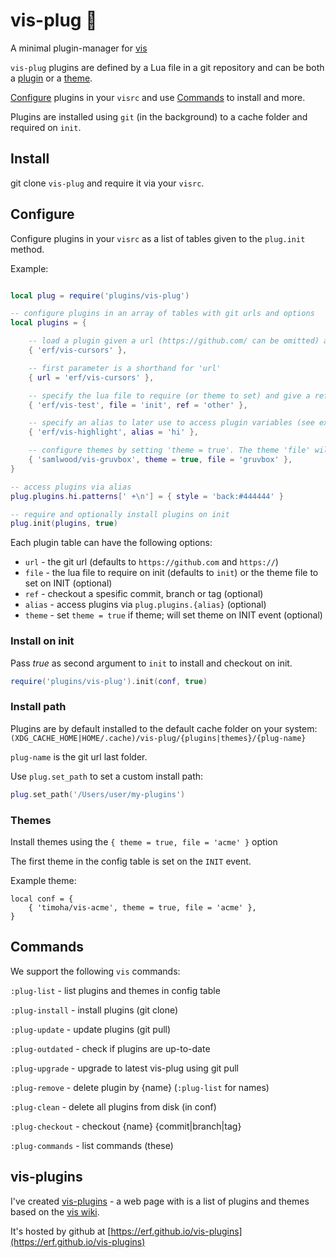 # vis-plug 🍜

A minimal plugin-manager for [vis](https://github.com/martanne/vis)

`vis-plug` plugins are defined by a Lua file in a git repository and can be both a [plugin](https://github.com/martanne/vis/wiki/Plugins) or a [theme](https://github.com/martanne/vis/wiki/Themes).

[Configure](#Configure) plugins in your `visrc` and use [Commands](#Commands) to install and more.

Plugins are installed using `git` (in the background) to a cache folder and required on `init`.

## Install

git clone `vis-plug` and require it via your `visrc`. 

## Configure

Configure plugins in your `visrc` as a list of tables given to the `plug.init` method.

Example:

```Lua

local plug = require('plugins/vis-plug')

-- configure plugins in an array of tables with git urls and options 
local plugins = {

	-- load a plugin given a url (https://github.com/ can be omitted) and expects a 'init.lua' file
	{ 'erf/vis-cursors' },

	-- first parameter is a shorthand for 'url'
	{ url = 'erf/vis-cursors' },

	-- specify the lua file to require (or theme to set) and give a ref (commit, branch, tag) to checkout
	{ 'erf/vis-test', file = 'init', ref = 'other' },

	-- specify an alias to later use to access plugin variables (see example below)
	{ 'erf/vis-highlight', alias = 'hi' },

	-- configure themes by setting 'theme = true'. The theme 'file' will be set on INIT
	{ 'samlwood/vis-gruvbox', theme = true, file = 'gruvbox' },
}

-- access plugins via alias
plug.plugins.hi.patterns[' +\n'] = { style = 'back:#444444' }

-- require and optionally install plugins on init
plug.init(plugins, true)
```

Each plugin table can have the following options:

- `url` - the git url (defaults to `https://github.com` and `https://`)
- `file` - the lua file to require on init (defaults to `init`) or the theme file to set on INIT (optional)
- `ref` - checkout a spesific commit, branch or tag (optional)
- `alias` - access plugins via `plug.plugins.{alias}` (optional)
- `theme` - set `theme = true` if theme; will set theme on INIT event (optional)

### Install on init

Pass *true* as second argument to `init` to install and checkout on init.

```Lua
require('plugins/vis-plug').init(conf, true)
```

### Install path

Plugins are by default installed to the default cache folder on your system: 
`(XDG_CACHE_HOME|HOME/.cache)/vis-plug/{plugins|themes}/{plug-name}`

`plug-name` is the git url last folder.

Use `plug.set_path` to set a custom install path:

```Lua
plug.set_path('/Users/user/my-plugins')
```

### Themes

Install themes using the `{ theme = true, file = 'acme' }` option

The first theme in the config table is set on the `INIT` event.

Example theme:

```
local conf = {
	{ 'timoha/vis-acme', theme = true, file = 'acme' },
}
```

## Commands

We support the following `vis` commands:

`:plug-list` - list plugins and themes in config table

`:plug-install` - install plugins (git clone)

`:plug-update` - update plugins (git pull)

`:plug-outdated` - check if plugins are up-to-date

`:plug-upgrade` - upgrade to latest vis-plug using git pull

`:plug-remove` - delete plugin by {name} (`:plug-list` for names)

`:plug-clean` - delete all plugins from disk (in conf)

`:plug-checkout` - checkout {name} {commit|branch|tag}

`:plug-commands` - list commands (these)


## vis-plugins

I've created [vis-plugins](https://github.com/erf/vis-plugins) - a web page with is a list of plugins and themes based on the [vis wiki](https://github.com/martanne/vis/wiki).

It's hosted by github at [https://erf.github.io/vis-plugins](https://erf.github.io/vis-plugins)
